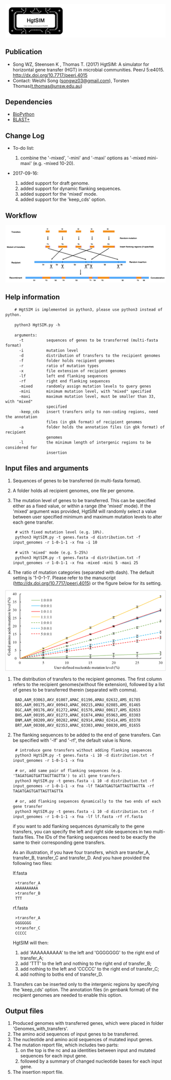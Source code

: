 
![logo](images/HgtSIM_logo.jpg)


Publication
---
+ Song WZ, Steensen K , Thomas T. (2017) HgtSIM: A simulator for horizontal gene transfer (HGT) in microbial communities. PeerJ 5:e4015. http://dx.doi.org/10.7717/peerj.4015
+ Contact: Weizhi Song (songwz03@gmail.com), Torsten Thomas(t.thomas@unsw.edu.au)

Dependencies
---

+ [BioPython](https://github.com/biopython/biopython.github.io/)
+ [BLAST+](https://blast.ncbi.nlm.nih.gov/Blast.cgi?PAGE_TYPE=BlastDocs&DOC_TYPE=Download)

Change Log
---
+ To-do list:
    1. combine the '-mixed', '-mini' and '-maxi' options as '-mixed mini-maxi' (e.g. -mixed 10-20).

+ 2017-09-16:
    1. added support for draft genome.
    1. added support for dynamic flanking sequences.
    1. added support for the 'mixed' mode.
    1. added support for the 'keep_cds' option.

Workflow
---
![workflow](images/HgtSIM_workflow.jpg)

Help information
---

        # HgtSIM is implemented in python3, please use python3 instead of python.

        python3 HgtSIM.py -h

        arguments:
          -t          sequences of genes to be transferred (multi-fasta format)
          -i          mutation level
          -d          distribution of transfers to the recipient genomes
          -f          folder holds recipient genomes
          -r          ratio of mutation types
          -x          file extension of recipient genomes
          -lf         left end flanking sequences
          -rf         right end flanking sequences
          -mixed      randomly assign mutation levels to query genes
          -mini       minimum mutation level, with "mixed" specified
          -maxi       maximum mutation level, must be smaller than 33, with "mixed"
                      specified
          -keep_cds   insert transfers only to non-coding regions, need the annotation
                      files (in gbk format) of recipient genomes
          -a          folder holds the annotation files (in gbk format) of recipient
                      genomes
          -l          the minimum length of intergenic regions to be considered for
                      insertion


Input files and arguments
---

1. Sequences of genes to be transferred (in multi-fasta format).
1. A folder holds all recipient genomes, one file per genome.
1. The mutation level of genes to be transferred. This can be specified either as a fixed value, or within a range (the 'mixed' mode). If the 'mixed' argument was provided,
HgtSIM will randomly select a value between user specified minimum and maximum mutation levels to alter each gene transfer.

        # with fixed mutation level (e.g. 10%).
        python3 HgtSIM.py -t genes.fasta -d distribution.txt -f input_genomes -r 1-0-1-1 -x fna -i 10

        # with 'mixed' mode (e.g. 5-25%)
        python3 HgtSIM.py -t genes.fasta -d distribution.txt -f input_genomes -r 1-0-1-1 -x fna -mixed -mini 5 -maxi 25

1. The ratio of mutation categories (separated with dash). The default setting is '1-0-1-1'. Please refer to the manuscript (http://dx.doi.org/10.7717/peerj.4015) or the figure below for its setting.

![ratio_selection](images/ratio_selection.jpg)

1. The distribution of transfers to the recipient genomes. The first column refers to the recipient genomes(without file extension), followed by a list of genes to be transferred therein (separated with comma).

        BAD,AAM_03063,AKV_01007,AMAC_01196,AMAU_02632,AMS_01785
        BDS,AAM_00175,AKV_00943,AMAC_00215,AMAU_02085,AMS_01465
        BGC,AAM_00176,AKV_01272,AMAC_01576,AMAU_00617,AMS_02653
        BHS,AAM_00195,AKV_01273,AMAC_01674,AMAU_05963,AMS_03303
        BNM,AAM_00209,AKV_00282,AMAC_02914,AMAU_02414,AMS_03378
        BRT,AAM_00308,AKV_02353,AMAC_03303,AMAU_00830,AMS_01655

1. The flanking sequences to be added to the end of gene transfers. Can be specified with '-lf' and '-rf', the default value is None.

        # introduce gene transfers without adding flanking sequences
        python3 HgtSIM.py -t genes.fasta -i 10 -d distribution.txt -f input_genomes -r 1-0-1-1 -x fna

        # or, add same pair of flanking sequences (e.g. 'TAGATGAGTGATTAGTTAGTTA') to all gene transfers
        python3 HgtSIM.py -t genes.fasta -i 10 -d distribution.txt -f input_genomes -r 1-0-1-1 -x fna -lf TAGATGAGTGATTAGTTAGTTA -rf TAGATGAGTGATTAGTTAGTTA

        # or, add flanking sequences dynamically to the two ends of each gene transfer
        python3 HgtSIM.py -t genes.fasta -i 10 -d distribution.txt -f input_genomes -r 1-0-1-1 -x fna -lf lf.fasta -rf rf.fasta

    if you want to add flanking sequences dynamically to the gene transfers, you can specify the left and right side sequences in two multi-fasta files.
    The IDs of the flanking sequences need to be exactly the same to their corresponding gene transfers.

    As an illustration, if you have four transfers, which are transfer_A, transfer_B, transfer_C and transfer_D. And you have provided the following two files:

    lf.fasta

        >transfer_A
        AAAAAAAAAA
        >transfer_B
        TTT

    rf.fasta

        >transfer_A
        GGGGGGG
        >transfer_C
        CCCCC

    HgtSIM will then:
    1. add 'AAAAAAAAAA' to the left and 'GGGGGGG' to the right end of transfer_A;
    2. add 'TTT' to the left and nothing to the right end of transfer_B;
    3. add nothing to the left and 'CCCCC' to the right end of transfer_C;
    4. add nothing to boths end of transfer_D.

1. Transfers can be inserted only to the intergenic regions by specifying the 'keep_cds' option. The annotation files (in
genbank format) of the recipient genomes are needed to enable this option.

Output files
---

1. Produced genomes with transferred genes, which were placed in folder 'Genomes_with_transfers'.
1. The amino acid sequences of input genes to be transferred.
1. The nucleotide and amino acid sequences of mutated input genes.
1. The mutation report file, which includes two parts:
    1. on the top is the nc and aa identities between input and mutated sequences for each input gene.
    1. followed by a summary of changed nucleotide bases for each input gene.
1. The insertion report file.

